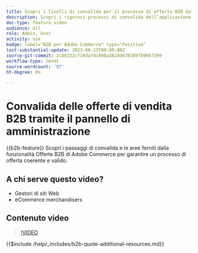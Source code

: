 ```yaml
---
title: Scopri i livelli di convalida per il processo di offerta B2B dal pannello di amministrazione
description: Scopri i rigorosi processi di convalida dell’applicazione Adobe Commerce.  Questa esercitazione video illustra il processo di convalida dal pannello di amministrazione di Adobe Commerce per garantire che la procedura di offerta sia valida e coerente
doc-type: feature video
audience: all
role: Admin, User
activity: use
badge: label="B2B per Adobe Commerce" type="Positivo"
last-substantial-update: 2023-06-13T00:00:00Z
source-git-commit: 2c46232cf16da74c698a5824d678389f89667399
workflow-type: tm+mt
source-wordcount: '97'
ht-degree: 0%

---
```


# Convalida delle offerte di vendita B2B tramite il pannello di amministrazione

{{b2b-feature}}
Scopri i passaggi di convalida e le aree forniti dalla funzionalità Offerte B2B di Adobe Commerce per garantire un processo di offerta coerente e valido.

## A chi serve questo video?

- Gestori di siti Web
- eCommerce merchandisers

## Contenuto video

>[!VIDEO](https://video.tv.adobe.com/v/3420413?learn=on)

{{$include /help/_includes/b2b-quote-additional-resources.md}}
